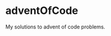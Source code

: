 # adventOfCode

<!-- AOC TILES BEGIN -->

<!-- AOC TILES END -->

My solutions to advent of code problems.